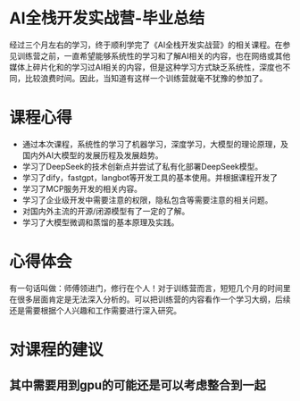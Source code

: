 # AI全栈开发实战营-毕业总结
经过三个月左右的学习，终于顺利学完了《AI全栈开发实战营》的相关课程。在参见训练营之前，一直希望能够系统性的学习和了解AI相关的内容，也在网络或其他媒体上碎片化和的学习过AI相关的内容，但是这种学习方式缺乏系统性，深度也不同，比较浪费时间。因此，当知道有这样一个训练营就毫不犹豫的参加了。
# 课程心得
- 通过本次课程，系统性的学习了机器学习，深度学习，大模型的理论原理，及国内外AI大模型的发展历程及发展趋势。
- 学习了DeepSeek的技术创新点并尝试了私有化部署DeepSeek模型。
- 学习了dify，fastgpt，langbot等开发工具的基本使用。并根据课程开发了
- 学习了MCP服务开发的相关内容。
- 学习了企业级开发中需要注意的权限，隐私包含等需要注意的相关问题。
- 对国内外主流的开源/闭源模型有了一定的了解。
- 学习了大模型微调和蒸馏的基本原理及实践。
# 心得体会
有一句话叫做：师傅领进门，修行在个人！对于训练营而言，短短几个月的时间里在很多层面肯定是无法深入分析的。可以把训练营的内容看作一个学习大纲，后续还是需要根据个人兴趣和工作需要进行深入研究。
# 对课程的建议
## 其中需要用到gpu的可能还是可以考虑整合到一起
